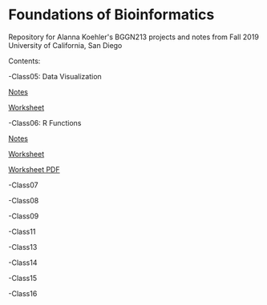 # Foundations of Bioinformatics

Repository for Alanna Koehler's BGGN213 projects and notes from Fall 2019
University of California, San Diego

Contents:

-Class05: Data Visualization

  [Notes](https://github.com/alannakoehler/BGGN213/blob/master/Class05/Class5_DataVis.R)
  
  [Worksheet](https://github.com/alannakoehler/BGGN213/blob/master/Class05/Class5_worksheet.R)
  
-Class06: R Functions

  [Notes](https://github.com/alannakoehler/BGGN213/blob/master/Class06/Class06.rmd)
  
  [Worksheet](https://github.com/alannakoehler/BGGN213/blob/master/Class06/Class06_homework_new.Rmd)
  
  [Worksheet PDF](https://github.com/alannakoehler/BGGN213/blob/master/Class06/Class06%20Homework.pdf)
  
-Class07

-Class08

-Class09

-Class11

-Class13

-Class14

-Class15

-Class16
